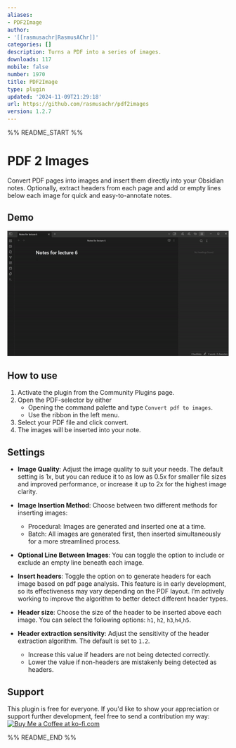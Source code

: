 ```yaml
---
aliases:
- PDF2Image
author:
- '[[rasmusachr|RasmusAChr]]'
categories: []
description: Turns a PDF into a series of images.
downloads: 117
mobile: false
number: 1970
title: PDF2Image
type: plugin
updated: '2024-11-09T21:29:18'
url: https://github.com/rasmusachr/pdf2images
version: 1.2.7
---
```


%% README_START %%

# PDF 2 Images

Convert PDF pages into images and insert them directly into your Obsidian notes. Optionally, extract headers from each page and add or empty lines below each image for quick and easy-to-annotate notes.

## Demo
![demo](https://github.com/RasmusAChr/PDF2Images/blob/master/resources/demo.gif?raw=true)

## How to use

1. Activate the plugin from the Community Plugins page.
2. Open the PDF-selector by either
 	- Opening the command palette and type `Convert pdf to images`.
	- Use the ribbon in the left menu.
3. Select your PDF file and click convert.
4. The images will be inserted into your note.

## Settings
- **Image Quality**: Adjust the image quality to suit your needs. The default setting is 1x, but you can reduce it to as low as 0.5x for smaller file sizes and improved performance, or increase it up to 2x for the highest image clarity.

- **Image Insertion Method**: Choose between two different methods for inserting images:
    - Procedural: Images are generated and inserted one at a time.
    - Batch: All images are generated first, then inserted simultaneously for a more streamlined process.

- **Optional Line Between Images**: You can toggle the option to include or exclude an empty line beneath each image. 

- **Insert headers**: Toggle the option on to generate headers for each image based on pdf page analysis. This feature is in early development, so its effectiveness may vary depending on the PDF layout. I’m actively working to improve the algorithm to better detect different header types.

- **Header size**: Choose the size of the header to be inserted above each image. You can select the following options: `h1`, `h2`, `h3`,`h4`,`h5`.

- **Header extraction sensitivity**: Adjust the sensitivity of the header extraction algorithm. The default is set to `1.2`.
    - Increase this value if headers are not being detected correctly. 
    - Lower the value if non-headers are mistakenly being detected as headers. 


## Support
This plugin is free for everyone. If you'd like to show your appreciation or support further development, feel free to send a contribution my way:<br>
<a href='https://ko-fi.com/Q5Q814LKGT' target='_blank'><img height='50' style='border:0px;height:50px;' src='https://storage.ko-fi.com/cdn/kofi3.png?v=3' border='0' alt='Buy Me a Coffee at ko-fi.com' /></a>


%% README_END %%